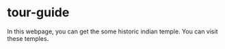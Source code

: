 # tour-guide
In this webpage, you can get the some historic indian temple. You can visit these temples.
